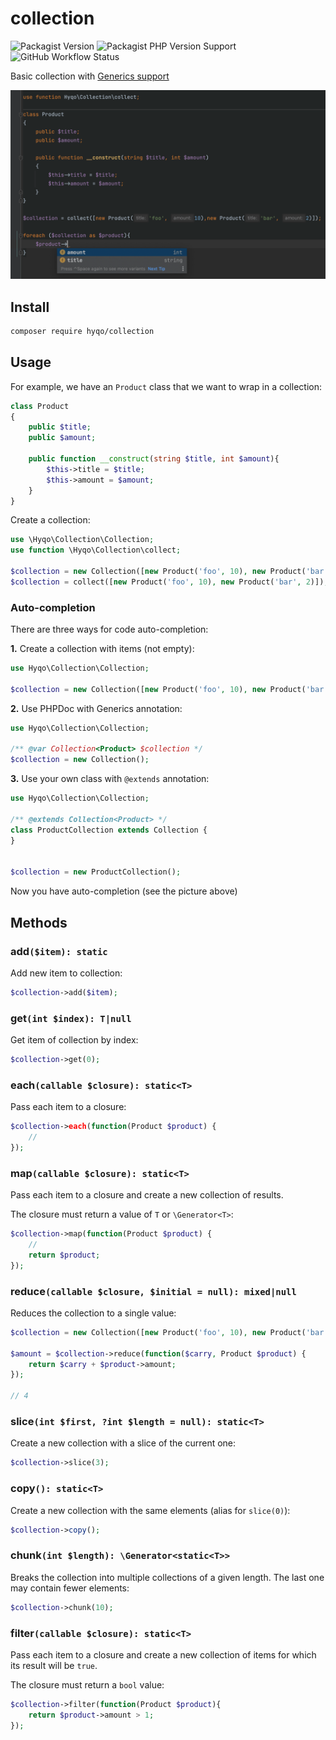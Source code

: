 # collection

![Packagist Version](https://img.shields.io/packagist/v/hyqo/collection?style=flat-square)
![Packagist PHP Version Support](https://img.shields.io/packagist/php-v/hyqo/collection?style=flat-square)
![GitHub Workflow Status](https://img.shields.io/github/workflow/status/hyqo/collection/run-tests?style=flat-square)

Basic collection with [Generics support](https://blog.jetbrains.com/phpstorm/tag/generics/)

<img alt="example" src="https://raw.githubusercontent.com/hyqo/assets/master/collection/example.png" width="800">

## Install

```sh
composer require hyqo/collection
```

## Usage

For example, we have an `Product` class that we want to wrap in a collection:

```php
class Product 
{
    public $title;
    public $amount;
    
    public function __construct(string $title, int $amount){
        $this->title = $title;
        $this->amount = $amount;
    }
}
```

Create a collection:

```php
use \Hyqo\Collection\Collection;
use function \Hyqo\Collection\collect;

$collection = new Collection([new Product('foo', 10), new Product('bar', 2)]);
$collection = collect([new Product('foo', 10), new Product('bar', 2)]);
```

### Auto-completion

There are three ways for code auto-completion:

**1.** Create a collection with items (not empty):

```php
use Hyqo\Collection\Collection;

$collection = new Collection([new Product('foo', 10), new Product('bar', 2)]);
```

**2.** Use PHPDoc with Generics annotation:

```php
use Hyqo\Collection\Collection;

/** @var Collection<Product> $collection */
$collection = new Collection();
```

**3.** Use your own class with `@extends` annotation:

```php
use Hyqo\Collection\Collection;

/** @extends Collection<Product> */
class ProductCollection extends Collection {
}


$collection = new ProductCollection();
```

Now you have auto-completion (see the picture above)

## Methods

### add`($item): static`

Add new item to collection:

```php
$collection->add($item);
```

### get`(int $index): T|null`

Get item of collection by index:

```php
$collection->get(0);
```

### each`(callable $closure): static<T>`

Pass each item to a closure:

```php
$collection->each(function(Product $product) {
    //
});
```

### map`(callable $closure): static<T>`

Pass each item to a closure and create a new collection of results.

The closure must return a value of `T` or `\Generator<T>`:

```php
$collection->map(function(Product $product) {
    //
    return $product;
});
```

### reduce`(callable $closure, $initial = null): mixed|null`

Reduces the collection to a single value:

```php
$collection = new Collection([new Product('foo', 10), new Product('bar', 2)]);

$amount = $collection->reduce(function($carry, Product $product) {
    return $carry + $product->amount;
});

// 4
```

### slice`(int $first, ?int $length = null): static<T>`

Create a new collection with a slice of the current one:

```php
$collection->slice(3);
```

### copy`(): static<T>`

Create a new collection with the same elements (alias for `slice(0)`):

```php
$collection->copy();
```

### chunk`(int $length): \Generator<static<T>>`

Breaks the collection into multiple collections of a given length. The last one may contain fewer elements:

```php
$collection->chunk(10);
```

### filter`(callable $closure): static<T>`

Pass each item to a closure and create a new collection of items for which its result will be `true`.

The closure must return a `bool` value:

```php
$collection->filter(function(Product $product){
    return $product->amount > 1;
});
```
